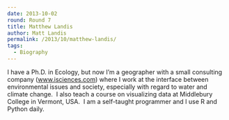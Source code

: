 ```yaml
---
date: 2013-10-02
round: Round 7
title: Matthew Landis
author: Matt Landis
permalink: /2013/10/matthew-landis/
tags:
  - Biography
---
```

I have a Ph.D. in Ecology, but now I&#8217;m a geographer with a small consulting company (www.isciences.com) where I work at the interface between environmental issues and society, especially with regard to water and climate change.  I also teach a course on visualizing data at Middlebury College in Vermont, USA.  I am a self-taught programmer and I use R and Python daily.
